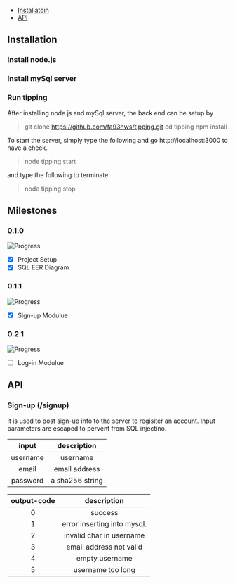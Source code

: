 - [Installatoin](#Installatoin)
- [API](#API)

## Installation
### Install node.js
### Install mySql server
### Run tipping
After installing node.js and mySql server, the back end can be setup by

> git clone https://github.com/fa93hws/tipping.git
> cd tipping
> npm install

To start the server, simply type the following and go http://localhost:3000 to have a check.
> node tipping start

and type the following to terminate
> node tipping stop

## Milestones
### 0.1.0
![Progress](http://progressed.io/bar/100)
- [x] Project Setup
- [x] SQL EER Diagram

### 0.1.1
![Progress](http://progressed.io/bar/100)
- [x] Sign-up Modulue

### 0.2.1
![Progress](http://progressed.io/bar/0)
- [ ] Log-in Modulue

## API
### Sign-up (/signup)
It is used to post sign-up info to the server to regisiter an account. Input parameters are escaped to pervent from SQL injectino.

|input|description|
|:-:|:-:|
|username| username|
|email|email address|
|password|a sha256 string|

|output-code|description|
|:-:|:-:|
|0|success|
|1|error inserting into mysql.| 
|2|invalid char in username|
|3| email address not valid|
|4| empty username|
|5| username too long|








